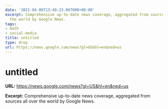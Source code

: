 ```yaml
---
date: '2021-04-06T13:40:23.007000+00:00'
excerpt: Comprehensive up-to-date news coverage, aggregated from sources all over
  the world by Google News.
tags:
- math
- social-media
title: untitled
type: drop
url: https://news.google.com/news?gl=US&hl=en&ned=us
---
```


# untitled

**URL:** https://news.google.com/news?gl=US&hl=en&ned=us

**Excerpt:** Comprehensive up-to-date news coverage, aggregated from sources all over the world by Google News.
